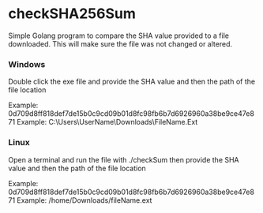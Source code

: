 # checkSHA256Sum
Simple Golang program to compare the SHA value provided to a file downloaded.
This will make sure the file was not changed or altered.


### Windows
Double click the exe file and provide the SHA value and then the path of the file location


Example: 0d709d8ff818def7de15b0c9cd09b01d8fc98fb6b7d6926960a38be9ce47e871
Example: C:\Users\UserName\Downloads\FileName.Ext


### Linux
Open a terminal and run the file with ./checkSum then provide the SHA value and then the path of the file location


Example: 0d709d8ff818def7de15b0c9cd09b01d8fc98fb6b7d6926960a38be9ce47e871
Example: /home/Downloads/fileName.ext
